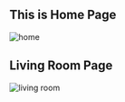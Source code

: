 ## This is Home Page

![home](https://github.com/user-attachments/assets/75159bf2-fcb8-4ed3-b74c-f39724360655)

## Living Room Page

![living room](https://github.com/user-attachments/assets/bd307708-37d7-4797-a411-15fce71cbcb7)
